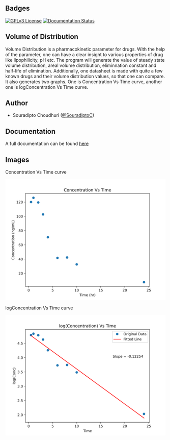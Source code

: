 
## Badges

[![GPLv3 License](https://img.shields.io/badge/License-GPL%20v3-yellow.svg)](https://opensource.org/licenses/)
[![Documentation Status](https://readthedocs.org/projects/volume-distribution/badge/?version=latest)](https://volume-distribution.readthedocs.io/en/latest/?badge=latest)
## Volume of Distribution

Volume Distribution is a pharmacokinetic parameter for drugs. With the help of the parameter, one can have a clear insight to various properties of drug like lipophilicity, pH etc. The program will generate the value of steady state volume distribution, areal volume distribution, eliminnation constant and half-life of elimination. Additionally, one datasheet is made with quite a few known drugs and their volume distribution values, so that one can compare. It also generates two graphs. One is Concentration Vs Time curve, another one is logConcentration Vs Time curve.


## Author

- Souradipto Choudhuri ([@SouradiptoC](https://github.com/SouradiptoC))

  
## Documentation

A full documentation can be found [here](https://volume-distribution.readthedocs.io/en/latest/)

  
## Images

Concentration Vs Time curve

![Concentration Vs Time curve](https://github.com/SouradiptoC/volume-distribution/blob/master/result/ConcVsTime.svg)

logConcentration Vs Time curve

![logConc Vs Time curve](https://github.com/SouradiptoC/volume-distribution/blob/master/result/logConcVsTime.svg)

  